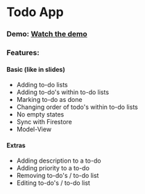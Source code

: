 # Todo App

### Demo: [Watch the demo](https://youtu.be/lyuvYUlSJY4)

### Features:

#### Basic (like in slides)

- Adding to-do lists
- Adding to-do's within to-do lists
- Marking to-do as done
- Changing order of todo's within to-do lists
- No empty states
- Sync with Firestore
- Model-View

#### Extras

- Adding description to a to-do
- Adding priority to a to-do
- Removing to-do's / to-do list
- Editing to-do's / to-do list
